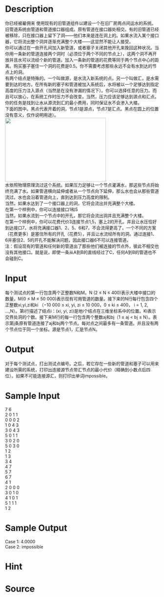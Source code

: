 
# Description

<div class="content"><div>你已经被雇佣来 使用现有的旧管道组件以建设一个在旧厂房两点间运水的系统。旧管道系统由管道和管道接口器组成。原有管道在接口器处相交。有的旧管道已经被移除，只在接口器上留下了洞——他们本来是连在洞上的。如果水流入某个接口器，它将流出整个洞并逐渐充满整个大楼——这显然不能让人接受。</div>
<div>你可以通过在一些开孔间加入新管道，或者塞子关闭其他开孔来挽回这种状况。当你用一条新的管道连接两个洞时（必须位于两个不同的节点上），这两个洞不再开放并且水可以流经个新的管道。加入一条新的管道的花费等同于两个节点中心的距离。购买塞子塞住一个洞的花费是0.5。你不需要考虑那些永远不会有水到达的节点上的洞。</div>
<div>有两个结点是特殊的。一个叫做源，是水流入新系统的点。另一个叫做汇，是水需要到达的地方。在所有新的塞子和管道被加入系统后，水将被以一个足够达到指定高度的压力注入源点（当然是在没有渗漏的情况下）。你可以选择任意的压力。而且可以放心，在系统工作时压力不会改变。当然，压力应该足够达到源点和汇点。你的任务是找到让水从源流到汇的最小费用，同时保证水不会渗入大楼。</div>
<div>下面的图中。黑点代表开着的洞，节点1是源点，节点7是汇点。黑点在圆上的位置没有意义，仅作说明用途）。</div>
<div><img src="/source/bzoj/3980/img/aHR0cHM6Ly9seWRzeS5jb20vSnVkZ2VPbmxpbmUvdXBsb2FkLzIwMTUwNC9mZmZmLmJtcA==.bmp" width="330" height="209" alt=""/></div>
<div>水依照物理原理流过这个系统。如果压力足够让一个节点灌满水，那这些节点将始终充满了水。如果管道横向延伸或者从一个节点向下延伸，那么水也会从那些管道流过。水也会沿着管道向上，直到达到压力高度的限制。</div>
<div>当然，如果水达到了一个接口器上的洞，它将会流出并充满整个大楼。</div>
<div>在第一个样例中，你可以连接接口1和5</div>
<div>当然，如果水流到一个节点中的开孔，那它将会流出洞并且充满整个大楼。</div>
<div>在第一个样例中，你可以花费代价3连接节点1,5，塞上2的开孔。并且让水压恰好到达接口7。水将充满接口器1、2、5、6和7，不会流得更高了。一个不同的方案（花费更多）是塞住所有的开孔（花费5），并且让水流经所有的洞。通过连接1、6并塞住2、5的开孔不能解决问题，因此接口器6不可以连接管道。</div>
<div>注：假设现有的管道和任何新的管道出了那些他们被连接的节点外，彼此不相交也没有其他接口。就是说，即使一条从A到B的直线经过了C，任何A到B的管道也不会碰到C。</div>
<div></div>
<p></p></div>

# Input

<div class="content"><div>每个测试点的第一行包含两个正整数N和M。N (2 ≤ N ≤ 400)表示大楼中接口的数量，M(0 ≤ M ≤ 50 000)表示现有可用管道的数量。接下来的N行每行包含四个正整数xi,yi,zi和ki （−10 000 ≤ xi, yi, zi ≤ 10 000，0 ≤ ki ≤ 400， i = 1, 2, ...,N）。第i行描述了结点i：(xi, yi, zi)是地i个结点在三维坐标系中的位置。Ki表示交界处洞的个数。接下来M行的每一行包含两个整数aj和bj（1 ≤ aj &lt; bj ≤ N）。表示第j条原有管道连接了aj和bj两个节点。每对点之间最多有一条管道。并且没有两个节点位于同一个坐标。源是节点1，汇是节点N。</div>
<div>
<div></div>
</div>
<p></p></div>

# Output

<div class="content"><div>对于每个测试点，打出测试点编号。之后，若它存在一些新的管道和塞子可以用来建设所需的系统，打印出连接源节点带汇节点的最小代价（精确到小数点后四位）。如果不可能连接源汇，则打印出单词impossible。</div>
<div></div>
<p></p></div>

# Sample Input

<div class="content"><span class="sampledata">7 6<br/>
2 0 1 1<br/>
0 0 0 2<br/>
1 0 4 3<br/>
3 0 4 3<br/>
5 0 1 1<br/>
3 0 2 0<br/>
5 0 3 0<br/>
1 2<br/>
1 3<br/>
3 4<br/>
4 7<br/>
5 7<br/>
6 7<br/>
4 1<br/>
2 0 0 0<br/>
3 0 1 0<br/>
4 1 0 1<br/>
5 1 1 1<br/>
1 2<br/>
</span></div>

# Sample Output

<div class="content"><span class="sampledata">Case 1: 4.0000<br/>
Case 2: impossible</span></div>

# Hint

<div class="content"><p></p></div>

# Source

<div class="content"><p><a href="problemset.php?search="></a></p></div>


